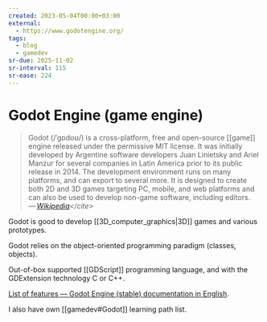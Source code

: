 ```yaml
---
created: 2023-05-04T00:00+03:00
external:
  - https://www.godotengine.org/
tags:
  - blog
  - gamedev
sr-due: 2025-11-02
sr-interval: 115
sr-ease: 224
---
```


# Godot Engine (game engine)

> Godot (/ˈɡɒdoʊ/) is a cross-platform, free and open-source [[game]] engine
> released under the permissive MIT license. It was initially developed by
> Argentine software developers Juan Linietsky and Ariel Manzur for several
> companies in Latin America prior to its public release in 2014. The
> development environment runs on many platforms, and can export to several
> more. It is designed to create both 2D and 3D games targeting PC, mobile, and
> web platforms and can also be used to develop non-game software, including
> editors.\
> — <cite>[Wikipedia](https://en.wikipedia.org/wiki/Godot_\(game_engine\))</cite>

Godot is good to develop [[3D_computer_graphics|3D]] games and various
prototypes.

Godot relies on the object-oriented programming paradigm (classes, objects).

Out-of-box supported [[GDScript]] programming language, and with the GDExtension technology C or C++.

[List of features — Godot Engine (stable) documentation in
English](https://docs.godotengine.org/en/stable/about/list_of_features.html).

I also have own [[gamedev#Godot]] learning path list.
